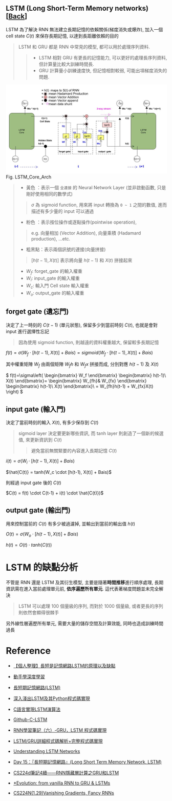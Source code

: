 LSTM (Long Short-Term Memory networks) [[Back](note_RNN.md#LSTM)]
---

LSTM 為了解決 RNN 無法建立長期記憶的依賴關係(梯度消失或爆炸), 加入一個 cell state $C(t)$ 來保存長期記憶, 以達到長距離依賴的目的
> LSTM 和 GRU 都是 RNN 中常見的模型, 都可以用於處理序列資料.
> > + LSTM 相對 GRU 有更長的記憶能力, 可以更好的處理長序列資料, 但計算量比較大訓練時間長.
> > + GRU 計算量小訓練速度快, 但記憶相對較弱, 可能出項梯度消失的問題.

![LSTM_Core_Arch](LSTM_Core_Arch.jpg) <br>
Fig. LSTM_Core_Arch
> + 黃色  ：表示一個 `全連接` 的 Neural Network Layer (並非啟動函數, 只是剛好使用相同的數學式)
>> $\sigma$ 為 sigmoid function, 用來將 input 轉換為 `0 ~ 1` 之間的數值, 進而描述有多少量的 input 可以通過
> + 粉色  ：表示按位操作或逐點操作(pointwise operation),
>> e.g. 向量相加 (Vector Addition), 向量乘積 (Hadamard production), ...etc.
> + 粗黑點：表示兩個訊號的連接(向量拼接)
>> $[h(t-1), X(t)]$ 表示將向量 $h(t-1)$ 和 $X(t)$ 拼接起來
> + $W_f$: forget_gate 的輸入權重
> + $W_i$: input_gate 的輸入權重
> + $W_c$: 輸入門 Cell state 輸入權重
> + $W_o$: output_gate 的輸入權重


## forget gate (遺忘門)

決定了上一時刻的 $C(t-1)$ (單元狀態), 保留多少到當前時刻 $C(t)$, 也就是會對 input 進行選擇性忘記
> 因為使用 sigmoid function, 則越遠的資料權重越大, 保留較多長期記憶

$f(t) = \sigma(W_f \cdot \left[h(t-1), X(t) \right] + Bais) = sigmoid(W_f \cdot \left[h(t-1), X(t) \right] + Bais)$

其中權重矩陣 $W_f$ 由兩個矩陣 $W_fh$ 和 $W_fx$ 拼接而成, 分別對應 $h(t-1)$ 及 $X(t)$

$
f(t)=\sigma\left(
\begin{bmatrix}
W_f
\end{bmatrix}
\begin{bmatrix}
    h(t-1)\\
    X(t)
\end{bmatrix}=
\begin{bmatrix}
    W_{fh}& W_{fx}
\end{bmatrix}
\begin{bmatrix}
    h(t-1)\\
    X(t)
\end{bmatrix}\\
= W_{fh}h(t-1) + W_{fx}X(t)
\right)
$


## input gate (輸入門)

決定了當前時刻的輸入 $X(t)$, 有多少保存到 $C(t)$
> sigmoid layer 決定要更新哪些資訊, 而 tanh layer 則創造了一個新的候選值, 來更新資訊到 $C(t)$
>> 避免當前無關緊要的內容進入長期記憶 $C(t)$

$i(t) = \sigma \left(W_i \cdot [h(t-1), X(t)] + Bais\right)$

$\hat{C(t)} = tanh(W_c \cdot [h(t-1), X(t)] + Bais)$

則經過 input gate 後的 $C(t)$

$C(t) = f(t) \cdot C(t-1) + i(t) \cdot \hat{C(t)})$


## output gate (輸出門)

用來控制當前的 $C(t)$ 有多少被過濾掉, 並輸出到當前的輸出值 $h(t)$


$O(t) = \sigma \left(W_o \cdot [h(t-1), X(t)] + Bais\right)$

$h(t) = O(t) \cdot tanh(C(t))$

# LSTM 的缺點分析

不管是 RNN 還是 LSTM 及其衍生模型, 主要是隨著**時間推移**進行順序處理, 長期資訊需在進入當前處理單元前, **依序遍歷所有單元**.
這代表著梯度問題並未完全解決
> LSTM 可以處理 100 個量級的序列, 而對於 1000 個量級, 或者更長的序列則依然會顯得很棘手

另外線性層遍歷所有單元, 需要大量的儲存空間及計算效能, 同時也造成訓練時間過長


# Reference


+ [【個人整理】長短是記憶網路LSTM的原理以及缺點](https://blog.csdn.net/qq_27825451/article/details/89015513)
+ [動手學深度學習](https://zh.d2l.ai/index.html)

+ [長短期記憶網路(LSTM)](https://zh.d2l.ai/chapter_recurrent-modern/lstm.html)

+ [深入淺出LSTM及其Python程式碼實現](https://zhuanlan.zhihu.com/p/104475016)
+ [C語言實現LSTM演算法](https://zhuanlan.zhihu.com/p/262132576)
+ [Github-C-LSTM](https://github.com/az13js-org/C-LSTM)
+ [RNN學習筆記（六）-GRU，LSTM 程式碼實現](https://blog.csdn.net/rtygbwwwerr/article/details/51056140)
+ [LSTM/GRU詳細程式碼解析+完整程式碼實現](https://blog.csdn.net/m0_53961910/article/details/127965475)

+ [Understanding LSTM Networks](http://colah.github.io/posts/2015-08-Understanding-LSTMs/)
+ [Day 15：『長短期記憶網路』(Long Short Term Memory Network, LSTM)](https://ithelp.ithome.com.tw/articles/10193678)

+ [CS224d筆記4續——RNN隱藏層計算之GRU和LSTM](https://wugh.github.io/posts/2016/03/cs224d-notes4-recurrent-neural-networks-continue/)
+ [*Evolution: from vanilla RNN to GRU & LSTMs](https://docs.google.com/presentation/d/1UHXrKL1oTdgMLoAHHPfMM_srDO0BCyJXPmhe4DNh_G8/pub?start=false&loop=false&delayms=3000&slide=id.g24de73a70b_0_0)


+ [CS224N(1.29)Vanishing Gradients, Fancy RNNs](http://bitjoy.net/2019/08/01/cs224n%ef%bc%881-29%ef%bc%89vanishing-gradients-fancy-rnns/)

